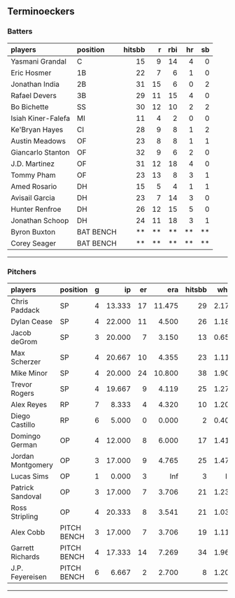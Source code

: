 ## Terminoeckers

### Batters

 
|players            |position  | hitsbb|  r| rbi| hr| sb| 
|:------------------|:---------|------:|--:|---:|--:|--:| 
|Yasmani Grandal    |C         |     15|  9|  14|  4|  0| 
|Eric Hosmer        |1B        |     22|  7|   6|  1|  0| 
|Jonathan India     |2B        |     31| 15|   6|  0|  2| 
|Rafael Devers      |3B        |     29| 11|  15|  4|  0| 
|Bo Bichette        |SS        |     30| 12|  10|  2|  2| 
|Isiah Kiner-Falefa |MI        |     11|  4|   2|  0|  0| 
|Ke'Bryan Hayes     |CI        |     28|  9|   8|  1|  2| 
|Austin Meadows     |OF        |     23|  8|   8|  1|  1| 
|Giancarlo Stanton  |OF        |     32|  9|   6|  2|  0| 
|J.D. Martinez      |OF        |     31| 12|  18|  4|  0| 
|Tommy Pham         |OF        |     23| 13|   8|  3|  1| 
|Amed Rosario       |DH        |     15|  5|   4|  1|  1| 
|Avisail Garcia     |DH        |     23|  7|  14|  3|  0| 
|Hunter Renfroe     |DH        |     26| 12|  15|  5|  0| 
|Jonathan Schoop    |DH        |     24| 11|  18|  3|  1| 
|Byron Buxton       |BAT BENCH |     **| **|  **| **| **| 
|Corey Seager       |BAT BENCH |     **| **|  **| **| **| 


* * *

### Pitchers

 
|players           |position    |  g|     ip| er|    era| hitsbb|  whip| so|  w| sv| 
|:-----------------|:-----------|--:|------:|--:|------:|------:|-----:|--:|--:|--:| 
|Chris Paddack     |SP          |  4| 13.333| 17| 11.475|     29| 2.175| 13|  0|  0| 
|Dylan Cease       |SP          |  4| 22.000| 11|  4.500|     26| 1.182| 28|  2|  0| 
|Jacob deGrom      |SP          |  3| 20.000|  7|  3.150|     13| 0.650| 29|  0|  0| 
|Max Scherzer      |SP          |  4| 20.667| 10|  4.355|     23| 1.113| 30|  2|  0| 
|Mike Minor        |SP          |  4| 20.000| 24| 10.800|     38| 1.900| 11|  0|  0| 
|Trevor Rogers     |SP          |  4| 19.667|  9|  4.119|     25| 1.271| 27|  0|  0| 
|Alex Reyes        |RP          |  7|  8.333|  4|  4.320|     10| 1.200|  8|  1|  3| 
|Diego Castillo    |RP          |  6|  5.000|  0|  0.000|      2| 0.400|  5|  0|  2| 
|Domingo German    |OP          |  4| 12.000|  8|  6.000|     17| 1.417| 12|  0|  0| 
|Jordan Montgomery |OP          |  3| 17.000|  9|  4.765|     25| 1.471| 20|  0|  0| 
|Lucas Sims        |OP          |  1|  0.000|  3|    Inf|      3|   Inf|  0|  0|  0| 
|Patrick Sandoval  |OP          |  3| 17.000|  7|  3.706|     21| 1.235| 19|  0|  0| 
|Ross Stripling    |OP          |  4| 20.333|  8|  3.541|     21| 1.033| 20|  1|  0| 
|Alex Cobb         |PITCH BENCH |  3| 17.000|  7|  3.706|     19| 1.118| 14|  1|  0| 
|Garrett Richards  |PITCH BENCH |  4| 17.333| 14|  7.269|     34| 1.962|  9|  1|  0| 
|J.P. Feyereisen   |PITCH BENCH |  6|  6.667|  2|  2.700|      8| 1.200|  5|  1|  0| 


* * *


